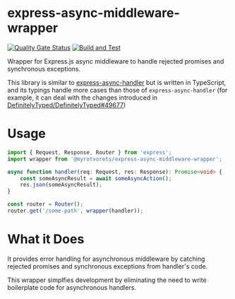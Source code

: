 # express-async-middleware-wrapper

[![Quality Gate Status](https://sonarcloud.io/api/project_badges/measure?project=myrotvorets_express-async-middleware-wrapper&metric=alert_status)](https://sonarcloud.io/dashboard?id=myrotvorets_express-async-middleware-wrapper)
[![Build and Test](https://github.com/myrotvorets/express-async-middleware-wrapper/actions/workflows/build.yml/badge.svg)](https://github.com/myrotvorets/express-async-middleware-wrapper/actions/workflows/build.yml)

Wrapper for Express.js async middleware to handle rejected promises and synchronous exceptions.

This library is similar to [express-async-handler](https://www.npmjs.com/package/express-async-handler) but is written in TypeScript, and its typings handle more cases than those of `express-async-handler` (for example, it can deal with the changes introduced in [DefinitelyTyped/DefinitelyTyped#49677](https://github.com/DefinitelyTyped/DefinitelyTyped/pull/49677))

# Usage

```typescript
import { Request, Response, Router } from 'express';
import wrapper from '@myrotvorets/express-async-middleware-wrapper';

async function handler(req: Request, res: Response): Promise<void> {
    const someAsyncResult = await someAsyncAction();
    res.json(someAsyncResult);
}

const router = Router();
router.get('/some-path', wrapper(handler));
```

# What it Does

It provides error handling for asynchronous middleware by catching rejected promises and synchronous exceptions from handler's code.

This wrapper simplfies development by eliminating the need to write boilerplate code for asynchronous handlers.
